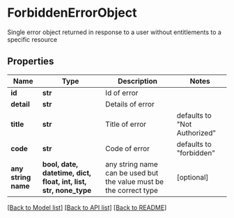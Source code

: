 # ForbiddenErrorObject

Single error object returned in response to a user without entitlements to a specific resource

## Properties
Name | Type | Description | Notes
------------ | ------------- | ------------- | -------------
**id** | **str** | Id of error | 
**detail** | **str** | Details of error | 
**title** | **str** | Title of error | defaults to "Not Authorized"
**code** | **str** | Code of error | defaults to "forbidden"
**any string name** | **bool, date, datetime, dict, float, int, list, str, none_type** | any string name can be used but the value must be the correct type | [optional]

[[Back to Model list]](../README.md#documentation-for-models) [[Back to API list]](../README.md#documentation-for-api-endpoints) [[Back to README]](../README.md)


